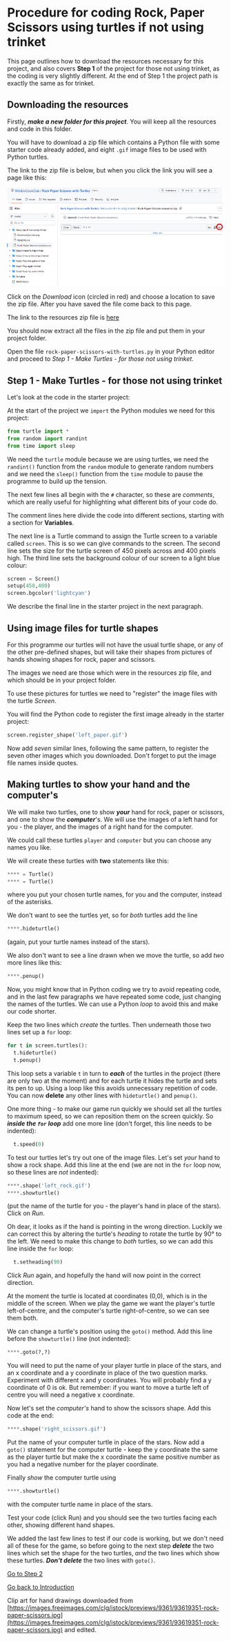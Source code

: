 # Procedure for coding Rock, Paper Scissors using turtles if not using trinket

This page outlines how to download the resources necessary for this project, and also covers **Step 1** of the project for those not using trinket, as the coding is very slightly different. At the end of Step 1 the project path is exactly the same as for trinket.

## Downloading the resources

Firstly, ***make a new folder for this project***. You will keep all the resources and code in this folder.

You will have to download a zip file which contains a Python file with some starter code already added, and eight ```.gif``` image files to be used with Python turtles.

The link to the zip file is below, but when you click the link you will see a page like this:

![Resources zip file](Download_button.png "Graphic showing the download button")

Click on the *Download* icon (circled in red) and choose a location to save the zip file. After you have saved the file come back to this page.

The link to the resources zip file is [here](Rock-Paper-Scissors-resources.zip)

You should now extract all the files in the zip file and put them in your project folder.

Open the file ```rock-paper-scissors-with-turtles.py``` in your Python editor and proceed to *Step 1 - Make Turtles - for those not using trinket*.

## Step 1 - Make Turtles - for those not using trinket

Let's look at the code in the starter project:

At the start of the project we ```import``` the Python modules we need for this project:

```python
from turtle import *
from random import randint
from time import sleep
```

We need the ```turtle``` module because we are using turtles, we need the ```randint()``` function from the ```random``` module to generate random numbers and we need the ```sleep()``` function from the ```time``` module to pause the programme to build up the tension.

The next few lines all begin with the ```#``` character, so these are *comments*, which are really useful for highlighting what different bits of your code do.

The comment lines here divide the code into different sections, starting with a section for **Variables**.

The next line is a Turtle command to assign the Turtle screen to a variable called ```screen```. This is so we can give commands to the screen. The second line sets the size for the turtle screen of 450 pixels across and 400 pixels high. The third line sets the background colour of our screen to a light blue colour:

```python
screen = Screen()
setup(450,400)
screen.bgcolor('lightcyan')
```

We describe the final line in the starter project in the next paragraph.

## Using image files for turtle shapes

For this programme our turtles will not have the usual turtle shape, or any of the other pre-defined shapes, but will take their shapes from pictures of hands showing shapes for rock, paper and scissors.

The images we need are those which were in the resources zip file, and which should be in your project folder.

To use these pictures for turtles we need to "register" the image files with the turtle *Screen*.

You will find the Python code to register the first image already in the starter project:

```python
screen.register_shape('left_paper.gif')
```

Now add *seven* similar lines, following the same pattern, to register the seven other images which you downloaded. Don't forget to put the image file names inside quotes.

## Making turtles to show your hand and the computer's

We will make two turtles, one to show ***your*** hand for rock, paper or scissors, and one to show the ***computer***'s. We will use the images of a left hand for you - the player, and the images of a right hand for the computer.

We could call these turtles ```player``` and ```computer``` but you can choose any names you like.

We will create these turtles with **two** statements like this:

```python
**** = Turtle()
**** = Turtle()
```

where you put your chosen turtle names, for you and the computer, instead of the asterisks.

We don't want to see the turtles yet, so for *both* turtles add the line

```python
****.hideturtle()
```

(again, put your turtle names instead of the stars).

We also don't want to see a line drawn when we move the turtle, so add *two* more lines like this:

```python
****.penup()
```

Now, you might know that in Python coding we try to avoid repeating code, and in the last few paragraphs we have repeated some code, just changing the names of the turtles. We can use a Python *loop* to avoid this and make our code shorter.

Keep the two lines which *create* the turtles. Then underneath  those two lines set up a ```for``` loop:

```python
for t in screen.turtles():
  t.hideturtle()
  t.penup()
```

This loop sets a variable ```t``` in turn to ***each*** of the turtles in the project (there are only two at the moment) and for each turtle it hides the turtle and sets its pen to up. Using a loop like this avoids unnecessary repetition of code. You can now **delete** any other lines with ```hideturtle()``` and ```penup()```.

One more thing - to make our game run quickly we should set all the turtles to maximum speed, so we can reposition them on the screen quickly. So ***inside the ```for``` loop*** add one more line (don't forget, this line needs to be indented):

```python
  t.speed(0)
```

To test our turtles let's try out one of the image files. Let's set *your* hand to show a rock shape. Add this line at the end (we are not in the ```for``` loop now, so these lines are *not* indented):

```python
****.shape('left_rock.gif')
****.showturtle()
```

(put the name of the turtle for you - the player's hand in place of the stars). Click on *Run*.

Oh dear, it looks as if the hand is pointing in the wrong direction. Luckily we can correct this by altering the turtle's *heading* to rotate the turtle by 90° to the left. We need to make this change to *both* turtles, so we can add this line inside the ```for``` loop:

```python
  t.setheading(90)
```

Click *Run* again, and hopefully the hand will now point in the correct direction.

At the moment the turtle is located at coordinates (0,0), which is in the middle of the screen. When we play the game we want the player's turtle left-of-centre, and the computer's turtle right-of-centre, so we can see them both.

We can change a turtle's position using the ```goto()``` method. Add this line before the ```showturtle()``` line (not indented):

```python
****.goto(?,?)
```

You will need to put the name of your player turtle in place of the stars, and an x coordinate and a y coordinate in place of the two question marks. Experiment with different x and y coordinates. You will probably find a y coordinate of 0 is ok. But remember: if you want to move a turtle left of centre you will need a negative x coordinate.

Now let's set the *computer's* hand to show the scissors shape. Add this code at the end:

```python
****.shape('right_scissors.gif')
```

Put the name of your computer turtle in place of the stars. Now add a ```goto()``` statement for the computer turtle - keep the y coordinate the same as the player turtle but make the x coordinate the same positive number as you had a negative number for the player coordinate.

Finally *show* the computer turtle using

```python
****.showturtle()
```

with the computer turtle name in place of the stars.

Test your code (click Run) and you should see the two turtles facing each other, showing different hand shapes.

We added the last few lines to test if our code is working, but we don't need all of these for the game, so before going to the next step ***delete*** the two lines which set the shape for the two turtles, *and* the two lines which show these turtles. ***Don't delete*** the two lines with ```goto()```.

[Go to Step 2](../Step2-Choose-the-shape-trinket)

[Go back to Introduction](../README.md)

Clip art for hand drawings downloaded from [https://images.freeimages.com/clg/istock/previews/9361/93619351-rock-paper-scissors.jpg](https://images.freeimages.com/clg/istock/previews/9361/93619351-rock-paper-scissors.jpg) and edited.

